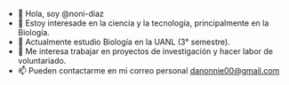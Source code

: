- 👋 Hola, soy @noni-diaz
- 👀 Estoy interesade en la ciencia y la tecnología, principalmente en la Biología.
- 🌱 Actualmente estudio Biología en la UANL (3° semestre).
- 💞️ Me interesa trabajar en proyectos de investigación y hacer labor de voluntariado.
- 📫 Pueden contactarme en mi correo personal danonnie00@gmail.com
